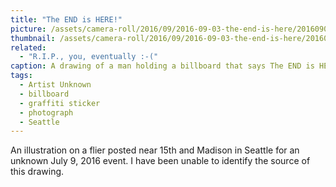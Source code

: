 ```yaml
---
title: "The END is HERE!"
picture: /assets/camera-roll/2016/09/2016-09-03-the-end-is-here/20160903_235514818_iOS.jpg
thumbnail: /assets/camera-roll/2016/09/2016-09-03-the-end-is-here/20160903_235514818_iOS-thumbnail.jpg
related:
  - "R.I.P., you, eventually :-("
caption: A drawing of a man holding a billboard that says The END is HERE!
tags:
  - Artist Unknown
  - billboard
  - graffiti sticker
  - photograph
  - Seattle
---
```


An illustration on a flier posted near 15th and Madison in Seattle for an unknown July 9, 2016 event. I have been unable to identify the source of this drawing.
